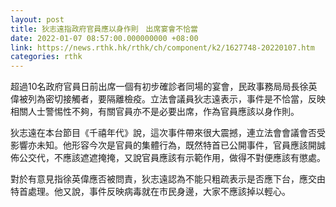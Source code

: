 ```yaml
---
layout: post
title: 狄志遠指政府官員應以身作則　出席宴會不恰當　
date: 2022-01-07 08:57:00.000000000 +08:00
link: https://news.rthk.hk/rthk/ch/component/k2/1627748-20220107.htm
categories: rthk
---
```


超過10名政府官員日前出席一個有初步確診者同場的宴會，民政事務局局長徐英偉被列為密切接觸者，要隔離檢疫。立法會議員狄志遠表示，事件是不恰當，反映相關人士警惕性不夠，有關官員亦不是必要出席，作為官員應該以身作則。

狄志遠在本台節目《千禧年代》說，這次事件帶來很大震撼，連立法會會議會否受影響亦未知。他形容今次是官員的集體行為，既然特首已公開事件，官員應該開誠佈公交代，不應該遮遮掩掩，又說官員應該有示範作用，做得不對便應該有懲處。

對於有意見指徐英偉應否被問責，狄志遠認為不能只粗疏表示是否應下台，應交由特首處理。他又說，事件反映病毒就在市民身邊，大家不應該掉以輕心。
